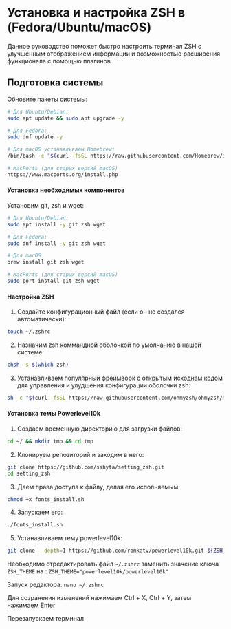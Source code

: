 # Установка и настройка ZSH в (Fedora/Ubuntu/macOS)

Данное руководство поможет быстро настроить терминал ZSH с улучшенным отображением 
информации и возможностью расширения функционала с помощью плагинов.

## Подготовка системы
Обновите пакеты системы:
```bash
# Для Ubuntu/Debian:
sudo apt update && sudo apt upgrade -y

# Для Fedora:
sudo dnf update -y

# Для macOS устанавливаем Homebrew:
/bin/bash -c "$(curl -fsSL https://raw.githubusercontent.com/Homebrew/install/HEAD/install.sh)"

# MacPorts (для старых версий macOS)
https://www.macports.org/install.php
```

#### Установка необходимых компонентов
Установим git, zsh и wget:
```bash
# Для Ubuntu/Debian:
sudo apt install -y git zsh wget

# Для Fedora:
sudo dnf install -y git zsh wget

# Для macOS
brew install git zsh wget

# MacPorts (для старых версий macOS)
sudo port install git zsh wget
```

#### Настройка ZSH
1. Создайте конфигурационный файл (если он не создался автоматически):
```bash
touch ~/.zshrc
```
2. Назначим zsh коммандной оболочкой по умолчанию в нашей системе:
```bash
chsh -s $(which zsh)
```
3. Устанавливаем популярный фреймворк с открытым исходнам кодом 
для управления и улудшения конфигурации оболочки zsh:
```bash
sh -c "$(curl -fsSL https://raw.githubusercontent.com/ohmyzsh/ohmyzsh/master/tools/install.sh)"
```

#### Установка темы Powerlevel10k
1. Создаем временную директорию для загрузки файлов:
```bash
cd ~/ && mkdir tmp && cd tmp
```
2. Клонируем репозиторий и заходим в него:
```bash
git clone https://github.com/sshyta/setting_zsh.git
cd setting_zsh
```
3. Даем права доступа к файлу, делая его исполняемым:
```bash
chmod +x fonts_install.sh
```
4. Запускаем его:
```bash
./fonts_install.sh
```
5. Устанавливаем тему powerlevel10k:
```bash
git clone --depth=1 https://github.com/romkatv/powerlevel10k.git ${ZSH_CUSTOM:-$HOME/.oh-my-zsh/custom}/themes/powerlevel10k
```

Необходимо отредактировать файл `~/.zshrc` заменить значение ключа `ZSH_THEME` на :
`ZSH_THEME="powerlevel10k/powerlevel10k"`

Запуск редактора:
`nano ~/.zshrc`

Для созранения изменений нажимаем Ctrl + X, Ctrl + Y, затем нажимаем Enter

Перезапускаем терминал
